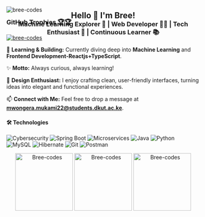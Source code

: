 <h2 align="center" style="margin-bottom: 0;">Hello 👋 I'm Bree!</h2>
<h3 align="center" style="margin-top: 0;"> Machine Learning Explorer 🤖 | Web Developer 👩‍💻 | Tech Enthusiast 🚀 | Continuous Learner 📚</h3>

<p align="left" style="margin-top: -100px; margin-bottom: -10px;">
    <img src="https://komarev.com/ghpvc/?username=bree-codes&label=Profile%20views&color=0e75b6&style=flat" alt="bree-codes" />
</p>

<h3 align="left">GitHub Trophies 🏆🏆 </h3>
<p align="left">
        <a href="https://github.com/ryo-ma/github-profile-trophy">
            <img src="https://github-profile-trophy.vercel.app/?username=bree-codes&theme=juicyfresh" alt="bree-codes" />
        </a>
</p>

🧠 **Learning & Building:**  Currently diving deep into **Machine Learning** and **Frontend Development-Reactjs+TypeScript**.

✨ **Motto:** Always curious, always learning!

🎨 **Design Enthusiast:** I enjoy crafting clean, user-friendly interfaces, turning ideas into elegant and functional experiences.

📫 **Connect with Me:**  Feel free to drop a message at **mwongera.mukami22@students.dkut.ac.ke**.
    
<h4 align="left">🛠️ Technologies </h4>
<span>
  <img src="https://img.shields.io/badge/Cybersecurity-2F4F4F?style=for-the-badge" alt="Cybersecurity"/>
  <img src="https://img.shields.io/badge/Spring%20Boot-6DB33F?style=for-the-badge&logo=spring-boot&logoColor=white" alt="Spring Boot"/>
  <img src="https://img.shields.io/badge/Microservices-FF5733?style=for-the-badge" alt="Microservices"/>
  <img src="https://img.shields.io/badge/Java-007396?style=for-the-badge" alt="Java"/>
  <img src="https://img.shields.io/badge/Python-3776AB?style=for-the-badge" alt="Python"/>
  <img src="https://img.shields.io/badge/MySQL-4479A1?style=for-the-badge" alt="MySQL"/>
  <img src="https://img.shields.io/badge/Hibernate-59666C?style=for-the-badge" alt="Hibernate"/>
  <img src="https://img.shields.io/badge/Git-F05032?style=for-the-badge" alt="Git"/>
  <img src="https://img.shields.io/badge/Postman-FF6C37?style=for-the-badge" alt="Postman"/>  
</span>

</p>

<div align="center">
    
  <!-- Top Languages Card -->
  <img src="https://github-readme-stats.vercel.app/api/top-langs?username=Bree-codes&show_icons=true&locale=en&layout=compact&theme=aura&hide_border=true" alt="Bree-codes" height="150" />
  
  <!-- GitHub Stats Card -->
  <img src="https://github-readme-stats.vercel.app/api?username=Bree-codes&show_icons=true&locale=en&theme=aura&hide_border=true" alt="Bree-codes" height="150" />
  
  <!-- GitHub Streak Card -->
  <img src="https://streak-stats.demolab.com?user=Bree-codes&locale=en&mode=daily&theme=aura&hide_border=true&border_radius=5" alt="Bree-codes" height="150" />
</div>
